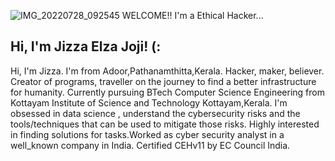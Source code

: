 ![IMG_20220728_092545](https://user-images.githubusercontent.com/110090866/181433227-7751c7fd-f2d8-4c1f-af83-62eabd0cb739.jpg)
WELCOME!!
I'm a Ethical Hacker...


## Hi, I'm Jizza Elza Joji! (:



Hi, I'm Jizza. I'm from Adoor,Pathanamthitta,Kerala.
Hacker, maker, believer. Creator of programs, traveller on the journey to find a better infrastructure for humanity. 
Currently pursuing BTech Computer Science Engineering from Kottayam Institute of Science and Technology Kottayam,Kerala.
I'm obsessed in data science , understand the cybersecurity risks and the tools/techniques that can be used to mitigate those risks.
Highly interested in finding solutions for tasks.Worked as cyber security analyst in a well_known company in India.
Certified CEHv11 by EC Council India.
